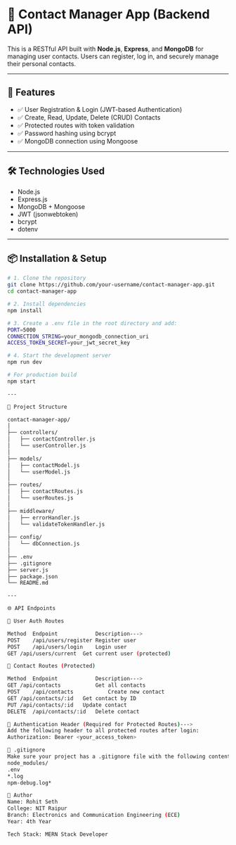 # 📇 Contact Manager App (Backend API)

This is a RESTful API built with **Node.js**, **Express**, and **MongoDB** for managing user contacts. Users can register, log in, and securely manage their personal contacts.

---

## 🚀 Features

- ✅ User Registration & Login (JWT-based Authentication)  
- ✅ Create, Read, Update, Delete (CRUD) Contacts  
- ✅ Protected routes with token validation  
- ✅ Password hashing using bcrypt  
- ✅ MongoDB connection using Mongoose  

---

## 🛠️ Technologies Used

- Node.js  
- Express.js  
- MongoDB + Mongoose  
- JWT (jsonwebtoken)  
- bcrypt  
- dotenv  

---

## 📦 Installation & Setup

```bash
# 1. Clone the repository
git clone https://github.com/your-username/contact-manager-app.git
cd contact-manager-app

# 2. Install dependencies
npm install

# 3. Create a .env file in the root directory and add:
PORT=5000
CONNECTION_STRING=your_mongodb_connection_uri
ACCESS_TOKEN_SECRET=your_jwt_secret_key

# 4. Start the development server
npm run dev

# For production build
npm start

---

📁 Project Structure

contact-manager-app/
│
├── controllers/
│   ├── contactController.js
│   └── userController.js
│
├── models/
│   ├── contactModel.js
│   └── userModel.js
│
├── routes/
│   ├── contactRoutes.js
│   └── userRoutes.js
│
├── middleware/
│   ├── errorHandler.js
│   └── validateTokenHandler.js
│
├── config/
│   └── dbConnection.js
│
├── .env
├── .gitignore
├── server.js
├── package.json
└── README.md

---

🌐 API Endpoints

🔐 User Auth Routes

Method	Endpoint	        Description--->
POST	/api/users/register	Register user
POST	/api/users/login	Login user
GET	/api/users/current	Get current user (protected)

📇 Contact Routes (Protected)

Method	Endpoint	        Description--->
GET	/api/contacts	        Get all contacts
POST	/api/contacts	        Create new contact
GET	/api/contacts/:id	Get contact by ID
PUT	/api/contacts/:id	Update contact
DELETE	/api/contacts/:id	Delete contact

🔐 Authentication Header (Required for Protected Routes)--->
Add the following header to all protected routes after login:
Authorization: Bearer <your_access_token>

🛑 .gitignore
Make sure your project has a .gitignore file with the following contents to avoid pushing sensitive/local files
node_modules/
.env
*.log
npm-debug.log*

👤 Author
Name: Rohit Seth
College: NIT Raipur
Branch: Electronics and Communication Engineering (ECE)
Year: 4th Year

Tech Stack: MERN Stack Developer
